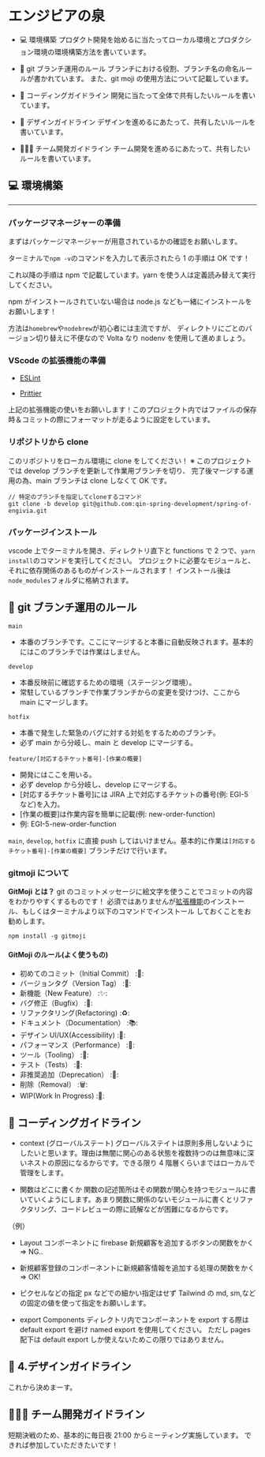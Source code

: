 # エンジビアの泉

- 💻 環境構築
  プロダクト開発を始めるに当たってローカル環境とプロダクション環境の環境構築方法を書いています。

- 🌿 git ブランチ運用のルール
  ブランチにおける役割、ブランチ名の命名ルールが書かれています。
  また、git moji の使用方法について記載しています。

- 📕 コーディングガイドライン
  開発に当たって全体で共有したいルールを書いています。

- 🎨 デザインガイドライン
  デザインを進めるにあたって、共有したいルールを書いています。

- 👩‍👩‍👧 チーム開発ガイドライン
  チーム開発を進めるにあたって、共有したいルールを書いています。

## 💻 環境構築

---

### **パッケージマネージャーの準備**

まずはパッケージマネージャーが用意されているかの確認をお願いします。

ターミナルで`npm -v`のコマンドを入力して表示されたら 1 の手順は OK です！

これ以降の手順は npm で記載しています。yarn を使う人は定義読み替えて実行してください。

npm がインストールされていない場合は node.js なども一緒にインストールをお願いします！

方法は`homebrew`や`nodebrew`が初心者には主流ですが、
ディレクトリにごとのバージョン切り替えに不便なので Volta なり nodenv を使用して進めましょう。

### **VScode の拡張機能の準備**

- [ESLint](https://marketplace.visualstudio.com/items?itemName=dbaeumer.vscode-eslint)

- [Prittier](https://marketplace.visualstudio.com/items?itemName=esbenp.prettier-vscode)

上記の拡張機能の使いをお願いします！このプロジェクト内ではファイルの保存時＆コミットの際にフォーマットが走るように設定をしています。

### リポジトリから clone

このリポジトリをローカル環境に clone をしてください！
※ このプロジェクトでは develop ブランチを更新して作業用ブランチを切り、
完了後マージする運用の為、main ブランチは clone しなくて OK です。

```
// 特定のブランチを指定してcloneするコマンド
git clone -b develop git@github.com:qin-spring-development/spring-of-engivia.git
```

### パッケージインストール

vscode 上でターミナルを開き、ディレクトリ直下と functions で 2 つで、`yarn install`のコマンドを実行してください。
プロジェクトに必要なモジュールと、それに依存関係のあるものがインストールされます！
インストール後は`node_modules`フォルダに格納されます。

## 🌿 git ブランチ運用のルール

`main`

- 本番のブランチです。ここにマージすると本番に自動反映されます。基本的にはこのブランチでは作業はしません。

`develop`

- 本番反映前に確認するための環境（ステージング環境）。
- 常駐しているブランチで作業ブランチからの変更を受けつけ、ここから main にマージします。

`hotfix`

- 本番で発生した緊急のバグに対する対処をするためのブランチ。
- 必ず main から分岐し、main と develop にマージする。

`feature/[対応するチケット番号]-[作業の概要]`

- 開発にはここを用いる。
- 必ず develop から分岐し、develop にマージする。
- [対応するチケット番号]には JIRA 上で対応するチケットの番号(例: EGI-5 など)を入力。
- [作業の概要]は作業内容を簡単に記載(例: new-order-function)
- 例: EGI-5-new-order-function

`main`, `develop`, `hotfix` に直接 push してはいけません。基本的に作業は`[対応するチケット番号]-[作業の概要]` ブランチだけで行います。

### gitmoji について

**GitMoji とは？**
git のコミットメッセージに絵文字を使うことでコミットの内容をわかりやすくするものです！
必須ではありませんが[拡張機能](https://gitmoji.dev/)のインストール、もしくはターミナルより以下のコマンドでインストール
しておくことをお勧めします。

```
npm install -g gitmoji
```

#### GitMoji のルール(よく使うもの)

- 初めてのコミット（Initial Commit） :🎉:
- バージョンタグ（Version Tag） :🔖:
- 新機能（New Feature） :✨:
- バグ修正（Bugfix） :🐛:
- リファクタリング(Refactoring) :♻️:
- ドキュメント（Documentation） :📚:
- デザイン UI/UX(Accessibility) :🎨:
- パフォーマンス（Performance） :🏇:
- ツール（Tooling） :🔧:
- テスト（Tests） :🚨:
- 非推奨追加（Deprecation） :💩:
- 削除（Removal） :🗑:
- WIP(Work In Progress) :🚧:

## 📕 コーディングガイドライン

- context (グローバルステート)
  グローバルステイトは原則多用しないようにしたいと思います。理由は無闇に関心のある状態を複数持つのは無意味に深いネストの原因になるからです。できる限り 4 階層くらいまではローカルで管理をします。

- 関数はどこに書くか
  関数の記述箇所はその関数が関心を持つモジュールに書いていくようにします。あまり関数に関係のないモジュールに書くとリファクタリング、コードレビューの際に読解などが困難になるからです。

（例）

- Layout コンポーネントに firebase 新規顧客を追加するボタンの関数をかく => NG..
- 新規顧客登録のコンポーネントに新規顧客情報を追加する処理の関数をかく => OK!

- ピクセルなどの指定
  px などでの細かい指定はせず Tailwind の md, sm,などの固定の値を使って指定をお願いします。

- export
  Components ディレクトリ内でコンポーネントを export する際は default export を避け named export を使用してください。
  ただし pages 配下は default export しか使えないためこの限りではありません。

## 🎨 4.デザインガイドライン

これから決めまーす。

## 👩‍👩‍👧 チーム開発ガイドライン

短期決戦のため、基本的に毎日夜 21:00 からミーティング実施しています。
できれば参加していただきたいです！
